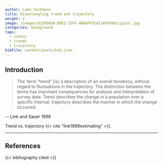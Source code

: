 ```yaml
---
author: Luke Zachmann
title: Disentangling trend and trajectory
weight: 2
image: /images/615FD65B-B952-15FF-ABA4FF5CA17AFEF6Original.jpg
categories: background
tags:
  - status
  - trends
  - trajectory
bibFile: content/posts/bib.json
---
```


## Introduction

> The ‘term “trend” [is] a description of an overall tendency, without regard to fluctuations in the trajectory. The distinction between the terms has important consequences for analysis and interpretation of survey data. Trend describes the change in a population over a specific interval; trajectory describes the manner in which the change occurred.  

-- Link and Sauer 1998

Trend vs. trajectory {{< cite "link1998estimating" >}}.

---

## References

{{< bibliography cited >}}
